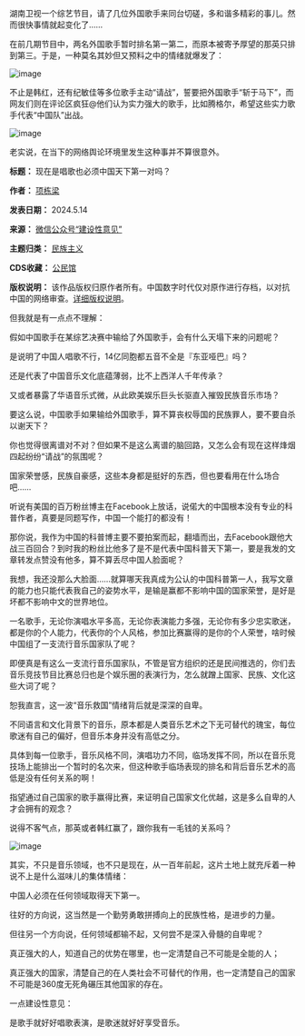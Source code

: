 湖南卫视一个综艺节目，请了几位外国歌手来同台切磋，多和谐多精彩的事儿。然而很快事情就起变化了……


在前几期节目中，两名外国歌手暂时排名第一第二，而原本被寄予厚望的那英只排到第三。于是，一种莫名其妙但又预料之中的情绪就爆发了：


![image](https://chinadigitaltimes.net/chinese/files/2024/05/post-707850-664329ea8d003.)


不止是韩红，还有纪敏佳等多位歌手主动“请战”，誓要把外国歌手“斩于马下”，而网友们则在评论区疯狂@他们认为实力强大的歌手，比如腾格尔，希望这些实力歌手代表“中国队”出战。


![image](https://chinadigitaltimes.net/chinese/files/2024/05/post-707850-664329ea94d10.)


老实说，在当下的网络舆论环境里发生这种事并不算很意外。




**标题：** 现在是唱歌也必须中国天下第一对吗？  

**作者：** [项栋梁](https://chinadigitaltimes.net/space/建设性意见)  

**发表日期：** 2024.5.14  

**来源：** [微信公众号“建设性意见”](https://web.archive.org/web/https://mp.weixin.qq.com/s/IkPaq9GuSQHi0HDQeb2iDQ)  

**主题归类：** [民族主义](https://chinadigitaltimes.net/space/民族主义)  

**CDS收藏：** [公民馆](https://chinadigitaltimes.net/space/%E5%85%AC%E6%B0%91%E9%A6%86)  

**版权说明：** 该作品版权归原作者所有。中国数字时代仅对原作进行存档，以对抗中国的网络审查。[详细版权说明](https://chinadigitaltimes.net/chinese/copyright)。


但我就是有一点点不理解：


假如中国歌手在某综艺决赛中输给了外国歌手，会有什么天塌下来的问题呢？


是说明了中国人唱歌不行，14亿同胞都五音不全是『东亚哑巴』吗？


还是代表了中国音乐文化底蕴薄弱，比不上西洋人千年传承？


又或者暴露了华语音乐式微，从此欧美娱乐巨头长驱直入摧毁民族音乐市场？


要这么说，中国歌手如果输给外国歌手，算不算丧权辱国的民族罪人，要不要自杀以谢天下？


你也觉得很离谱对不对？但如果不是这么离谱的脑回路，又怎么会有现在这样烽烟四起纷纷“请战”的氛围呢？


国家荣誉感，民族自豪感，这些本身都是挺好的东西，但也要看用在什么场合吧……


听说有美国的百万粉丝博主在Facebook上放话，说偌大的中国根本没有专业的科普作者，真要是同题写作，中国一个能打的都没有！


那你说，我作为中国的科普博主要不要拍案而起，翻墙而出，去Facebook跟他大战三百回合？到时我的粉丝比他多了是不是代表中国科普天下第一，要是我发的文章转发点赞没有他多，算不算丢尽中国人脸面呢？


我想，我还没那么大脸面……就算哪天我真成为公认的中国科普第一人，我写文章的能力也只能代表我自己的姿势水平，是输是赢都不影响中国的国家荣誉，是好是坏都不影响中文的世界地位。


一名歌手，无论你演唱水平多高，无论你表演能力多强，无论你有多少忠实歌迷，都是你的个人能力，代表你的个人风格，参加比赛赢得的是你的个人荣誉，啥时候中国组了一支流行音乐国家队了呢？


即便真是有这么一支流行音乐国家队，不管是官方组织的还是民间推选的，你们去音乐竞技节目比赛总归也是个娱乐圈的表演行为，怎么就蹭上国家、民族、文化这些大词了呢？


恕我直言，这一波“音乐救国”情绪背后就是深深的自卑。


不同语言和文化背景下的音乐，原本都是人类音乐艺术之下无可替代的瑰宝，每位歌迷有自己的偏好，但音乐本身并没有高低之分。


具体到每一位歌手，音乐风格不同，演唱功力不同，临场发挥不同，所以在音乐竞技场上能排出一个暂时的名次来，但这种歌手临场表现的排名和背后音乐艺术的高低是没有任何关系的啊！


指望通过自己国家的歌手赢得比赛，来证明自己国家文化优越，这是多么自卑的人才会拥有的观念？


说得不客气点，那英或者韩红赢了，跟你我有一毛钱的关系吗？


![image](https://chinadigitaltimes.net/chinese/files/2024/05/post-707850-664329ea9ba74.)


其实，不只是音乐领域，也不只是现在，从一百年前起，这片土地上就充斥着一种说不上是什么滋味儿的集体情绪：


中国人必须在任何领域取得天下第一。


往好的方向说，这当然是一个勤劳勇敢拼搏向上的民族性格，是进步的力量。


但往另一个方向说，任何领域都输不起，又何尝不是深入骨髓的自卑呢？


真正强大的人，知道自己的优势在哪里，也一定清楚自己不可能是全能的人；


真正强大的国家，清楚自己的在人类社会不可替代的作用，也一定清楚自己的国家不可能是360度无死角碾压其他国家的存在。


一点建设性意见：


是歌手就好好唱歌表演，是歌迷就好好享受音乐。

